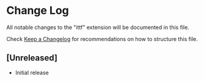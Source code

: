 # Change Log

All notable changes to the "ittf" extension will be documented in this file.

Check [Keep a Changelog](http://keepachangelog.com/) for recommendations on how to structure this file.

## [Unreleased]

- Initial release